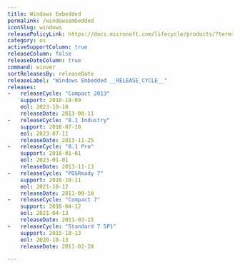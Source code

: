 ```yaml
---
title: Windows Embedded
permalink: /windowsembedded
iconSlug: windows
releasePolicyLink: https://docs.microsoft.com/lifecycle/products/?terms=Windows%20Embedded
category: os
activeSupportColumn: true
releaseColumn: false
releaseDateColumn: true
command: winver
sortReleasesBy: releaseDate
releaseLabel: "Windows Embedded __RELEASE_CYCLE__"
releases:
-   releaseCycle: "Compact 2013"
    support: 2018-10-09
    eol: 2023-10-10
    releaseDate: 2013-08-11
-   releaseCycle: "8.1 Industry"
    support: 2018-07-10
    eol: 2023-07-11
    releaseDate: 2013-11-25
-   releaseCycle: "8.1 Pro"
    support: 2018-01-01
    eol: 2023-01-01
    releaseDate: 2013-11-13
-   releaseCycle: "POSReady 7"
    support: 2016-10-11
    eol: 2021-10-12
    releaseDate: 2011-09-10
-   releaseCycle: "Compact 7"
    support: 2016-04-12
    eol: 2021-04-13
    releaseDate: 2011-03-15
-   releaseCycle: "Standard 7 SP1"
    support: 2015-10-13
    eol: 2020-10-13
    releaseDate: 2011-02-28

---
```



